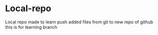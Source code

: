 # Local-repo
Local repo made to learn push added files from git to new repo of github
this is for learning branch
